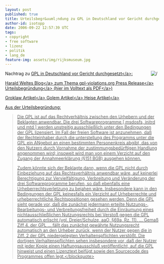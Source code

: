 ```yaml
---
layout: post
published: true
title: Urteilsbegr&uuml;ndung zu GPL in Deutschland vor Gericht durchgesetzt
author-id: isotopp
date: 2006-09-22 12:57:39 UTC
tags:
- copyright
- free software
- lizenz
- politik
- lang_de
feature-img: assets/img/rijksmuseum.jpg
---
```

<img border='0' hspace='5' align='right' src='&#47;uploads&#47;20040415-gnu-head-sm.serendipityThumb.jpg' alt=' &#47;'>  Nachtrag zu <a href="http:&#47;&#47;blog.koehntopp.de&#47;archives&#47;1394-GPL-in-Deutschland-vor-Gericht-durchgesetzt.html">GPL in Deutschland vor Gericht durchgesetzt<&#47;a>:

<a href="http:&#47;&#47;gnumonks.org&#47;~laforge&#47;weblog&#47;2006&#47;09&#47;22#20060922-dlink-verdict">Harald Weltes Blog<&#47;a> zum Thema
<a href="http:&#47;&#47;gpl-violations.org&#47;news&#47;20060922-dlink-judgement_frankfurt.html">gpl-violations.org Press Release<&#47;a>
<a href="http:&#47;&#47;www.jbb.de&#47;html&#47;?page=news&id=48">Urteilsbegr&uuml;ndung<&#47;a> (hier im <a href="http:&#47;&#47;www.jbb.de&#47;urteil_lg_frankfurt_gpl.pdf">Volltext als PDF<&#47;a>)

<a href="http:&#47;&#47;www.groklaw.net&#47;article.php?story=20060922134536257">Groklaw Artikel<&#47;a>
<a href="http:&#47;&#47;www.golem.de&#47;0609&#47;47974.html">Golem Artikel<&#47;a>
<a href="http:&#47;&#47;www.heise.de&#47;newsticker&#47;meldung&#47;78530">Heise Artikel<&#47;a>

Aus der Urteilsbegr&uuml;ndung:

<blockquote>Die GPL ist auf das Rechtverh&auml;ltnis zwischen den Urhebern und der Beklagten anwendbar. Die drei Softwareprogramme [ msdosfs, initrd und mtd ] werden unstreitig ausschlie&szlig;lich unter den Bedingungen der GPL lizensiert. Im Fall der freien Software ist anzunehmen, da&szlig; der Rechteinhaber durch die unterstellung des Programms unter die GPL ein ANgebot an einen bestimmten Personenkreis abgibt, das von den Nutzern durch Vornahme der zustimmungsbed&uuml;rftigen Handlung angenommen wird; insoweit wird man von einem Verzicht auf den Zugang der Annahmeerkl&auml;rung (&sect;151 BGB) ausgehen k&ouml;nnen.

Zudem k&ouml;nnte sich der Beklagte dann, wenn die GPL nicht durch Einbeziehung auf das Rechtsverh&auml;ltnis anwendbar w&auml;re, auf keinerlei Berechtigung zur Vervielf&auml;ltigung, Verbreitung und Ver&auml;nderung der drei Softwareprogramme berufen, so da&szlig; ebenfalls eine Urheberrechtsverletzung zu bejahen w&auml;re. Insbesondere kann in den Bedingungen der GPL keinesfalls ein Verzicht auf Urheberrechte und urheberrechtliche Rechtspositionen gesehen werden. Denn die GPL sieht gerade vor, da&szlig; die zun&auml;chst jedermann erteilte Nutzungs-, Bearbeitungs- und Verbreitungsfreiheit durch die Einr&auml;umung eines nichtausschlie&szlig;lichen Nutzungsrechts bei Versto&szlig; gegen die GPL automatisch erlischt (vgl. Dreier&#47;Schulze, aaO, &sect;69a, Rz. 11).
...
Gema&szlig; Ziff 4. der GPL ... f&auml;llt das zun&auml;chst gew&auml;hrte Nutzungsrecht automatisch an den Urheber zur&uuml;ck, wenn der Nutzer gegen die in Ziff. 2 der GPL niedergelegten Verhaltenspflichten verst&ouml;&szlig;t. Die dortigen Verhaltenspflichten sehen insbesondere vor, da&szlig; der Nutzer mit jeder Kopie einen Haftungsausschlu&szlig; ver&ouml;ffentlicht, auf die GPL hinweist und einen Lizenztext beif&uuml;gt sowie den Sourcecode des Programmes offen legt.<&#47;blockquote>
